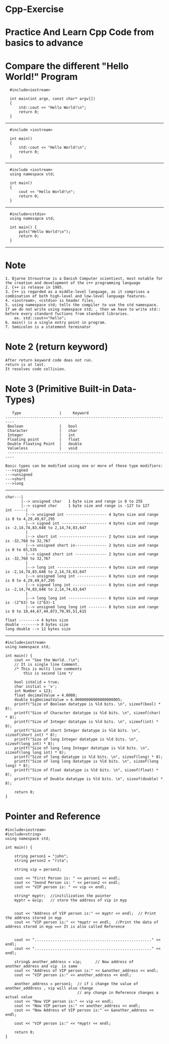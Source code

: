 # Cpp-Exercise
# Practice And Learn Cpp Code from basics to advance   


# Compare the different "Hello World!" Program
      
      #include<iostream>
      
      int main(int arge, const char* argv[])
      {
          std::cout << "Hello World!\n";
          return 0;
      }
 ---------------------------------------------------------------------------------------------------
     
      #include <iostream>
      
      int main()
      {
          std::cout << "Hello World!\n";
          return 0;
      }
 ---------------------------------------------------------------------------------------------------
     
      #include <iostream>
      using namespace std;
      
      int main()
      {
          cout << "Hello World!\n";
          return 0;
      }
 ---------------------------------------------------------------------------------------------------
     
      #include<cstdio>
      using namesapce std;

      int main() {
          puts("Hello World!\n");
          return 0;
      }
 ---------------------------------------------------------------------------------------------------
     
# Note
	1. Bjarne Stroustrue is a Danish Computer scientiest, most notable for the creation and development of the c++ programming language
	2. C++ is release in 1985.
	3. C++ is regarded as a middle-level language, as it comprises a combination of both high-level and low-level language features.
	4. <iostream>, <cstdio> is header files.
	5. using namespace std; tells the compiler to use the std namespace. If we do not write using namespace std; , then we have to write std:: before every standard fuctions from standard libraries.
		ex. std::cout<<"hello";
	6. main() is a single entry point in program.
	7. Semicolon is a statement terminator
	
# Note 2 (return keyword)

	After return keyword code does not run.
    return is at last.
    It resolves code collision.
    
# Note 3 (Primitive Built-in Data-Types) 

       Type                 |     Keyword
 	--------------------------------------------------------------------------              
     Boolean                |   bool
     Character              |   char
     Integer                |   int
     Floating point         |   float
     Double Floating Point  |   double
     Valueless              |   void
     -------------------------------------------------------------------------
       
    Basic types can be modified using one or more of these type modifiers:
    --->signed
    --->unsigned
    --->short
    --->long
---------------------------------------------------------------------------------------------------------------------
    
    char---|
    	   |--> unsigned char 	1 byte size and range is 0 to 255
    	   |--> signed char 	1 byte size and range is -127 to 127
    int -----|
             |--> unsigned int ------------------ 4 bytes size and range is 0 to 4,29,49,67,295
             |--> signed int -------------------- 4 bytes size and range is -2,14,74,83,648 to 2,14,74,83,647
             |
             |--> short int --------------------- 2 bytes size and range is -32,768 to 32,767
             |--> unsigned short in-------------- 2 bytes size and range is 0 to 65,535
             |--> signed short int -------------- 2 bytes size and range is -32,768 to 32,767
             |
             |--> long int ---------------------- 4 bytes size and range is -2,14,74,83,648 to 2,14,74,83,647
             |--> unsigned long int ------------- 8 bytes size and range is 0 to 4,29,49,67,295
             |--> signed long int --------------- 8 bytes size and range is -2,14,74,83,648 to 2,14,74,83,647
             |
             |--> long long int ----------------- 8 bytes size and range is -(2^63) to (2^63)-1
             |--> unsigned long long int -------- 8 bytes size and range is 0 to 18,44,67,44,073,70,95,51,615

    float --------> 4 bytes size	
    double -------> 8 bytes size	
    long double --> 12 bytes size
--------------------------------------------------------------

    #include<iostream>
    using namespace std;

    int main() {
        cout << "See the World..!\n";
        // It is single line Comment.
        /* This is multi line comments
            this is second line */

        bool isValid = true;
        char initial = 'v';
        int Number = 123;
        float decimalValue = 4.0008;
        double bigDecimalValue = 6.00000000000000000005;
        printf("Size of Boolean datatype is %ld bits. \n", sizeof(bool) * 8);
        printf("Size of Character datatype is %ld bits. \n", sizeof(char) * 8);
        printf("Size of Integer datatype is %ld bits. \n", sizeof(int) * 8);
        printf("Size of short Integer datatype is %ld bits. \n", sizeof(short int) * 8);
        printf("Size of long Integer datatype is %ld bits. \n", sizeof(long int) * 8);
        printf("Size of long long Integer datatype is %ld bits. \n", sizeof(long long int) * 8);
        printf("Size of long datatype is %ld bits. \n", sizeof(long) * 8);
        printf("Size of long long datatype is %ld bits. \n", sizeof(long long) * 8);
        printf("Size of Float datatype is %ld bits. \n", sizeof(float) * 8);
        printf("Size of Double datatype is %ld bits. \n", sizeof(double) * 8);

        return 0;
    }
    
# Pointer and Reference

	#include<iostream>
	#include<string>
	using namespace std;

	int main() {

		string person1 = "john";
		string person2 = "rita";

		string vip = person2;

		cout << "First Person is: " << person1 << endl;
		cout << "Seond Person is: " << person2 << endl;
		cout << "VIP person is: " << vip << endl;

		string* myptr;  //initilization the pointer
		myptr = &vip;   // store the address of vip in myp


		cout << "Address of VIP person is:" << myptr << endl;  // Print the address stored in myp
		cout << "VIP person is:" << *myptr << endl;  //Print the data of address stored in myp ==> It is also called Reference

		 
		cout << "...................................................." << endl;
		cout << "...................................................." << endl;

		string& another_address = vip;      // Now address of another_address and vip  is same 
		cout << "Address of VIP person is:" << &another_address << endl;
		cout << "VIP person is:" << another_address << endl;

		another_address = person1;  // if i change the value of another_adddress , vip will also change
									// any change in Reference changes a actual value
		cout << "Now VIP person is:" << vip << endl;
		cout << "Now VIP person is:" << another_address << endl;
		cout << "Now Address of VIP person is:" << &another_address << endl;

		cout << "VIP person is:" << *myptr << endl;

		return 0;
	}
